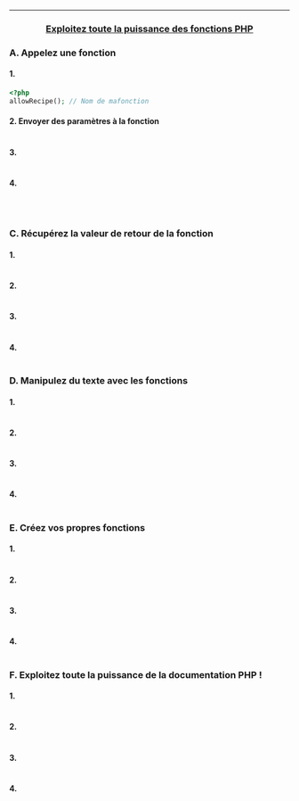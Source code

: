 
-----------------------------------------------------------------------------------------------------------------------------------------------------------------------
### <p align='center'> [Exploitez toute la puissance des fonctions PHP]()</p>

### A. Appelez une fonction
#### 1. 
```php
<?php
allowRecipe(); // Nom de mafonction
```

#### 2. Envoyer des paramètres à la fonction
```php
```
#### 3. 
```php
```
#### 4. 
```php
```

<br />



### C. Récupérez la valeur de retour de la fonction
#### 1. 
```php
```
#### 2. 
```php
```
#### 3. 
```php
```
#### 4. 
```php
```


### D. Manipulez du texte avec les fonctions
#### 1. 
```php
```
#### 2. 
```php
```
#### 3. 
```php
```
#### 4. 
```php
```


### E. Créez vos propres fonctions
#### 1. 
```php
```
#### 2. 
```php
```
#### 3. 
```php
```
#### 4. 
```php
```


### F. Exploitez toute la puissance de la documentation PHP !
#### 1. 
```php
```
#### 2. 
```php
```
#### 3. 
```php
```
#### 4. 
```php
```

<br />
